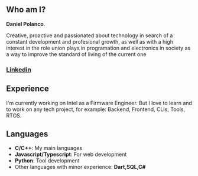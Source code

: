 ## Who am I?

**Daniel Polanco**.

Creative, proactive and passionated about technology in search of a constant development and profesional growth, as well as with a high interest in the role union plays in programation and electronics in society as a way to improve the standard of living of the current one

### [Linkedin](linkedin.com/in/daniel-polanco-elemeants/)

## Experience

I'm currently working on Intel as a Firmware Engineer.
But I love to learn and to work on any tech project, for example:
Backend, Frontend, CLIs, Tools, RTOS.

## Languages

- **C/C++**: My main languages
- **Javascript/Typescript**: For web development
- **Python**: Tool development
- Other languages with minor experience: **Dart,SQL,C#**
